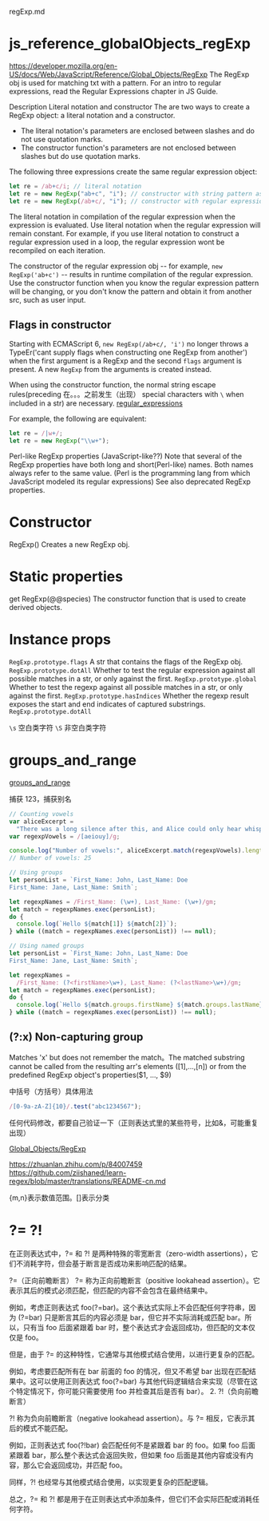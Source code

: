 regExp.md

# js_reference_globalObjects_regExp

https://developer.mozilla.org/en-US/docs/Web/JavaScript/Reference/Global_Objects/RegExp
The RegExp obj is used for matching txt with a pattern.
For an intro to regular expressions, read the Regular Expressions chapter in JS Guide.

Description
Literal notation and constructor
The are two ways to create a RegExp object: a literal notation and a constructor.

- The literal notation's parameters are enclosed between slashes and do not use quotation marks.
- The constructor function's parameters are not enclosed between slashes but do use quotation marks.

The following three expressions create the same regular expression object:

```js
let re = /ab+c/i; // literal notation
let re = new RegExp("ab+c", "i"); // constructor with string pattern as first argument
let re = new RegExp(/ab+c/, "i"); // constructor with regular expression literal as first argument (**Starting with ECMAScript 6**)
```

The literal notation in compilation of the regular expression when the expression is evaluated. Use literal notation when the regular expression will remain constant. For example, if you use literal notation to construct a regular expression used in a loop, the regular expression wont be recompiled on each iteration.

The constructor of the regular expression obj -- for example, `new RegExp('ab+c')` -- results in runtime compilation of the regular expression. Use the constructor function when you know the regular expression pattern will be changing, or you don't know the pattern and obtain it from another src, such as user input.

## Flags in constructor

Starting with ECMAScript 6, `new RegExp(/ab+c/, 'i')` no longer throws a TypeEr('cant supply flags when constructing one RegExp from another') when the first argument is a RegExp and the second `flags` argument is present. A new `RegExp` from the arguments is created instead.

When using the constructor function, the normal string escape rules(preceding 在。。。之前发生（出现） special characters with `\` when included in a str) are necessary.
[regular_expressions](https://developer.mozilla.org/en-US/docs/Web/JavaScript/Guide/Regular_Expressions)

For example, the following are equivalent:

```js
let re = /|w+/;
let re = new RegExp("\\w+");
```

Perl-like RegExp properties (JavaScript-like??)
Note that several of the RegExp properties have both long and short(Perl-like) names. Both names always refer to the same value. (Perl is the programming lang from which JavaScript modeled its regular expressions) See also deprecated RegExp properties.

# Constructor

RegExp()
Creates a new RegExp obj.

# Static properties

get RegExp(@@species)
The constructor function that is used to create derived objects.

# Instance props

`RegExp.prototype.flags`
A str that contains the flags of the RegExp obj.
`RegExp.prototype.dotAll`
Whether to test the regular expression against all possible matches in a str, or only against the first.
`RegExp.prototype.global`
Whether to test the regexp against all possible matches in a str, or only against the first.
`RegExp.prototype.hasIndices`
Whether the regexp result exposes the start and end indicates of captured substrings.
`RegExp.prototype.dotAll`

`\s` 空白类字符
`\S` 非空白类字符

# groups_and_range

[groups_and_range](https://developer.mozilla.org/en-US/docs/Web/JavaScript/Guide/Regular_Expressions/Groups_and_Ranges)

捕获 123，捕获别名

```js
// Counting vowels
var aliceExcerpt =
  "There was a long silence after this, and Alice could only hear whispers now and then.";
var regexpVowels = /[aeiouy]/g;

console.log("Number of vowels:", aliceExcerpt.match(regexpVowels).length);
// Number of vowels: 25

// Using groups
let personList = `First_Name: John, Last_Name: Doe
First_Name: Jane, Last_Name: Smith`;

let regexpNames = /First_Name: (\w+), Last_Name: (\w+)/gm;
let match = regexpNames.exec(personList);
do {
  console.log(`Hello ${match[1]} ${match[2]}`);
} while ((match = regexpNames.exec(personList)) !== null);

// Using named groups
let personList = `First_Name: John, Last_Name: Doe
First_Name: Jane, Last_Name: Smith`;

let regexpNames =
  /First_Name: (?<firstName>\w+), Last_Name: (?<lastName>\w+)/gm;
let match = regexpNames.exec(personList);
do {
  console.log(`Hello ${match.groups.firstName} ${match.groups.lastName}`);
} while ((match = regexpNames.exec(personList)) !== null);
```

## (?:x) Non-capturing group

Matches 'x' but does not remember the match。The matched substring cannot be called from the resulting arr's elements ([1],...,[n]) or from the predefined RegExp object's properties($1, ..., $9)

中括号（方括号）具体用法

```js
/[0-9a-zA-Z]{10}/.test("abc1234567");
```

任何代码修改，都要自己验证一下（正则表达式里的某些符号，比如&，可能重复出现）

[Global_Objects/RegExp](https://developer.mozilla.org/en-US/docs/Web/JavaScript/Reference/Global_Objects/RegExp)

https://zhuanlan.zhihu.com/p/84007459
https://github.com/ziishaned/learn-regex/blob/master/translations/README-cn.md

{m,n}表示数值范围。[]表示分类

# ?= ?!

在正则表达式中，?= 和 ?! 是两种特殊的零宽断言（zero-width assertions），它们不消耗字符，但会基于断言是否成功来影响匹配的结果。

?=（正向前瞻断言）
?= 称为正向前瞻断言（positive lookahead assertion）。它表示其后的模式必须匹配，但匹配的内容不会包含在最终结果中。

例如，考虑正则表达式 foo(?=bar)。这个表达式实际上不会匹配任何字符串，因为 (?=bar) 只是断言其后的内容必须是 bar，但它并不实际消耗或匹配 bar。所以，只有当 foo 后面紧跟着 bar 时，整个表达式才会返回成功，但匹配的文本仅仅是 foo。

但是，由于 ?= 的这种特性，它通常与其他模式结合使用，以进行更复杂的匹配。

例如，考虑要匹配所有在 bar 前面的 foo 的情况，但又不希望 bar 出现在匹配结果中。这可以使用正则表达式 foo(?=bar) 与其他代码逻辑结合来实现（尽管在这个特定情况下，你可能只需要使用 foo 并检查其后是否有 bar）。
2. ?!（负向前瞻断言）

?! 称为负向前瞻断言（negative lookahead assertion）。与 ?= 相反，它表示其后的模式不能匹配。

例如，正则表达式 foo(?!bar) 会匹配任何不是紧跟着 bar 的 foo。如果 foo 后面紧跟着 bar，那么整个表达式会返回失败，但如果 foo 后面是其他内容或没有内容，那么它会返回成功，并匹配 foo。

同样，?! 也经常与其他模式结合使用，以实现更复杂的匹配逻辑。

总之，?= 和 ?! 都是用于在正则表达式中添加条件，但它们不会实际匹配或消耗任何字符。
